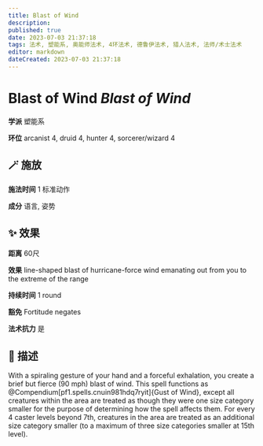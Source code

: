 ```yaml
---
title: Blast of Wind
description: 
published: true
date: 2023-07-03 21:37:18
tags: 法术, 塑能系, 奥能师法术, 4环法术, 德鲁伊法术, 猎人法术, 法师/术士法术
editor: markdown
dateCreated: 2023-07-03 21:37:18
---
```


# **Blast of Wind** *Blast of Wind*

**学派** 塑能系 

**环位** arcanist 4, druid 4, hunter 4, sorcerer/wizard 4

## 🪄 施放

**施法时间** 1 标准动作

**成分** 语言, 姿势

## ✨ 效果  

**距离** 60尺 

**效果** line-shaped blast of hurricane-force wind emanating out from you to the extreme of the range 

**持续时间** 1 round 

**豁免** Fortitude negates

**法术抗力** 是

## 📖 描述

With a spiraling gesture of your hand and a forceful exhalation, you create a brief but fierce (90 mph) blast of wind. This spell functions as @Compendium[pf1.spells.cnuin981hdq7ryit]{Gust of Wind}, except all creatures within the area are treated as though they were one size category smaller for the purpose of determining how the spell affects them. For every 4 caster levels beyond 7th, creatures in the area are treated as an additional size category smaller (to a maximum of three size categories smaller at 15th level).
    